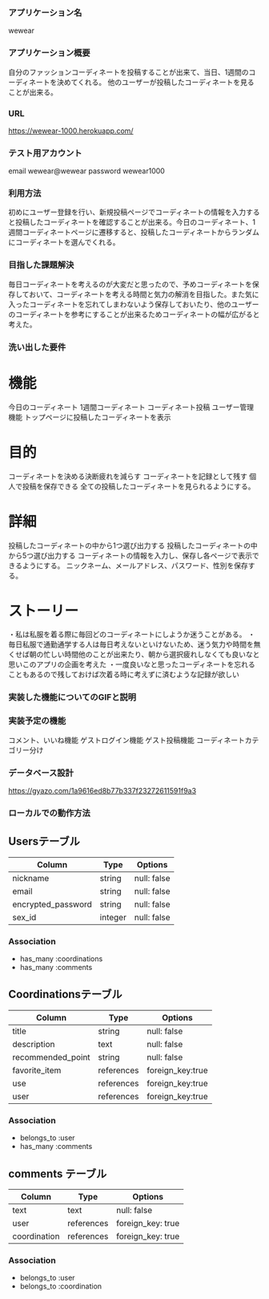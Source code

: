 ### アプリケーション名
wewear
### アプリケーション概要
自分のファッションコーディネートを投稿することが出来て、当日、1週間のコーディネートを決めてくれる。
他のユーザーが投稿したコーディネートを見ることが出来る。
### URL
https://wewear-1000.herokuapp.com/
### テスト用アカウント
email wewear@wewear
password wewear1000
### 利用方法
初めにユーザー登録を行い、新規投稿ページでコーディネートの情報を入力すると投稿したコーディネートを確認することが出来る。今日のコーディネート、1週間コーディネートページに遷移すると、投稿したコーディネートからランダムにコーディネートを選んでくれる。
### 目指した課題解決
毎日コーディネートを考えるのが大変だと思ったので、予めコーディネートを保存しておいて、コーディネートを考える時間と気力の解消を目指した。また気に入ったコーディネートを忘れてしまわないよう保存しておいたり、他のユーザーのコーディネートを参考にすることが出来るためコーディネートの幅が広がると考えた。
### 洗い出した要件

# 機能
今日のコーディネート
1週間コーディネート
コーディネート投稿
ユーザー管理機能
トップページに投稿したコーディネートを表示

# 目的
コーディネートを決める決断疲れを減らす
コーディネートを記録として残す
個人で投稿を保存できる
全ての投稿したコーディネートを見られるようにする。

# 詳細
投稿したコーディネートの中から1つ選び出力する
投稿したコーディネートの中から5つ選び出力する
コーディネートの情報を入力し、保存し各ページで表示できるようにする。
ニックネーム、メールアドレス、パスワード、性別を保存する。
# ストーリー
・私は私服を着る際に毎回どのコーディネートにしようか迷うことがある。
・毎日私服で通勤通学する人は毎日考えないといけないため、迷う気力や時間を無くせば朝の忙しい時間他のことが出来たり、朝から選択疲れしなくても良いなと思いこのアプリの企画を考えた
・一度良いなと思ったコーディネートを忘れることもあるので残しておけば次着る時に考えずに済むような記録が欲しい


### 実装した機能についてのGIFと説明

### 実装予定の機能
コメント、いいね機能
ゲストログイン機能
ゲスト投稿機能
コーディネートカテゴリー分け
### データベース設計
https://gyazo.com/1a9616ed8b77b337f23272611591f9a3
### ローカルでの動作方法

## Usersテーブル

| Column             | Type        | Options      |
| ------------------ | ----------- | ------------ |
| nickname           | string      | null: false  |
| email              | string      | null: false  |
| encrypted_password | string      | null: false  | 
| sex_id             | integer     | null: false  |

### Association

- has_many :coordinations
- has_many :comments


## Coordinationsテーブル

| Column             | Type        | Options           |
| ------------------ | ----------- | ------------------|
| title              | string      | null: false       |
| description        | text        | null: false       |
| recommended_point  | string      | null: false       | 
| favorite_item      | references  | foreign_key:true  |
| use                | references  | foreign_key:true  |
| user               | references  | foreign_key:true  |


### Association

- belongs_to :user
- has_many   :comments

## comments テーブル

| Column       | Type        | Options                       |
| ------------ | ----------- | ----------------------------- |
| text         | text        | null: false                   |
| user         | references  | foreign_key: true             |
| coordination | references  | foreign_key: true             |

### Association

- belongs_to :user
- belongs_to :coordination